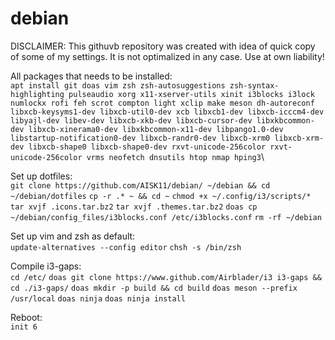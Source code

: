 # debian

DISCLAIMER: This githuvb repository was created with idea of quick copy of some of my settings. 
It is not optimalized in any case. Use at own liability!

All packages that needs to be installed:\
`apt install git doas vim zsh zsh-autosuggestions zsh-syntax-highlighting pulseaudio xorg x11-xserver-utils xinit i3blocks i3lock numlockx rofi feh scrot compton light xclip make meson dh-autoreconf libxcb-keysyms1-dev libxcb-util0-dev xcb libxcb1-dev libxcb-icccm4-dev libyajl-dev libev-dev libxcb-xkb-dev libxcb-cursor-dev libxkbcommon-dev libxcb-xinerama0-dev libxkbcommon-x11-dev libpango1.0-dev libstartup-notification0-dev libxcb-randr0-dev libxcb-xrm0 libxcb-xrm-dev libxcb-shape0 libxcb-shape0-dev rxvt-unicode-256color rxvt-unicode-256color vrms neofetch dnsutils htop nmap hping3`\

Set up dotfiles:\
`git clone https://github.com/AISK11/debian/ ~/debian && cd ~/debian/dotfiles`
`cp -r .* ~ && cd ~`
`chmod +x ~/.config/i3/scripts/*`
`tar xvjf .icons.tar.bz2`
`tar xvjf .themes.tar.bz2`
`doas cp ~/debian/config_files/i3blocks.conf /etc/i3blocks.conf`
`rm -rf ~/debian`

Set up vim and zsh as default:\
`update-alternatives --config editor`
`chsh -s /bin/zsh`

Compile i3-gaps:\
`cd /etc/`
`doas git clone https://www.github.com/Airblader/i3 i3-gaps && cd ./i3-gaps/`
`doas mkdir -p build && cd build`
`doas meson --prefix /usr/local`
`doas ninja`
`doas ninja install`

Reboot:\
`init 6`

